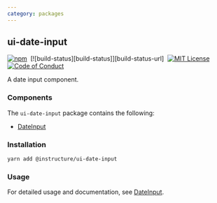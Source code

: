 ```yaml
---
category: packages
---
```


## ui-date-input

[![npm][npm]][npm-url]&nbsp;
[![build-status][build-status]][build-status-url]&nbsp;
[![MIT License][license-badge]][license]&nbsp;
[![Code of Conduct][coc-badge]][coc]

A date input component.

### Components

The `ui-date-input` package contains the following:

- [DateInput](#DateInput)

### Installation

```sh
yarn add @instructure/ui-date-input
```

### Usage

For detailed usage and documentation, see [DateInput](#DateInput).

[npm]: https://img.shields.io/npm/v/@instructure/ui-date-input.svg
[npm-url]: https://npmjs.com/package/@instructure/ui-date-input
[license-badge]: https://img.shields.io/npm/l/instructure-ui.svg?style=flat-square
[license]: https://github.com/instructure/instructure-ui/blob/master/LICENSE
[coc-badge]: https://img.shields.io/badge/code%20of-conduct-ff69b4.svg?style=flat-square
[coc]: https://github.com/instructure/instructure-ui/blob/master/CODE_OF_CONDUCT.md
